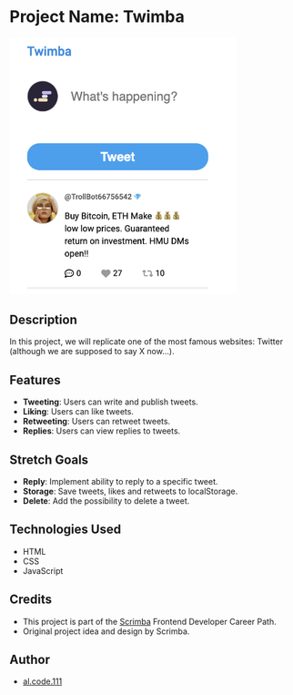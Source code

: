 # Project Name: Twimba

<img src="images/twimba-screenshot.png" alt="Website Screenshot" width="400">

## Description

In this project, we will replicate one of the most famous websites: Twitter (although we are supposed to say X now...).

## Features

- **Tweeting**: Users can write and publish tweets.
- **Liking**: Users can like tweets.
- **Retweeting**: Users can retweet tweets.
- **Replies**: Users can view replies to tweets.

## Stretch Goals

- **Reply**: Implement ability to reply to a specific tweet.
- **Storage**: Save tweets, likes and retweets to localStorage.
- **Delete**: Add the possibility to delete a tweet.

## Technologies Used

- HTML
- CSS
- JavaScript

## Credits

- This project is part of the [Scrimba](https://scrimba.com/learn/frontend) Frontend Developer Career Path.
- Original project idea and design by Scrimba.

## Author

- [al.code.111](https://github.com/alcode111)
